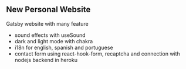 ## New Personal Website

Gatsby website with many feature

- sound effects with useSound
- dark and light mode with chakra
- i18n for english, spanish and portuguese
- contact form using react-hook-form, recaptcha and connection with nodejs backend in heroku
